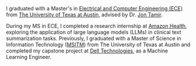 I graduated with a Master's in <a href="https://www.ece.utexas.edu/">Electrical and Computer Engineering (ECE)</a> from <a href="https://www.utexas.edu/">The University of Texas at Austin</a>, advised by Dr. <a href="https://users.ece.utexas.edu/~jtamir/">Jon Tamir</a>.

During my MS in ECE, I completed a research internship at <a href="https://health.amazon.com/">Amazon Health</a>, exploring the application of large language models (LLMs) in clinical text summarization tasks. Previously, I graduated with a Master of Science in Information Technology (<a href="https://www.mccombs.utexas.edu/graduate/specialized-masters/ms-it-and-management/">MSITM</a>) from The University of Texas at Austin and completed my capstone project at <a href="https://www.dell.com/en-us">Dell Technologies</a>, as a Machine Learning Engineer.